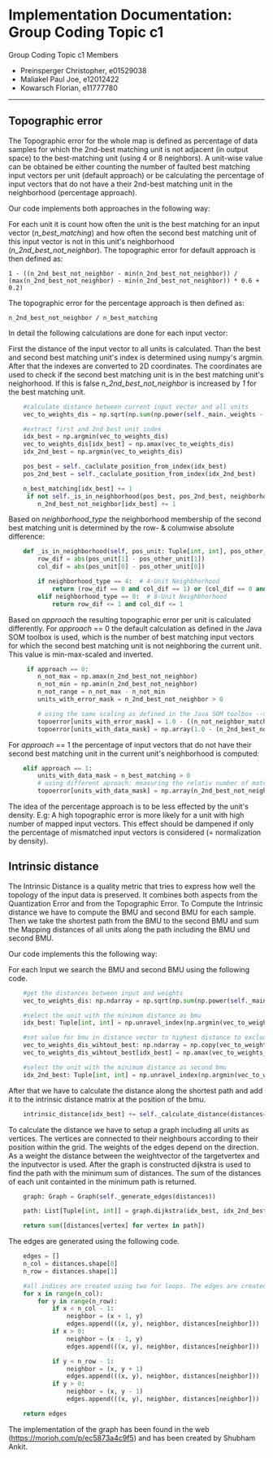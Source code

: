 # Implementation Documentation: Group Coding Topic c1
Group Coding Topic c1
Members
- Preinsperger Christopher, e01529038
- Maliakel Paul Joe, e12012422
- Kowarsch Florian, e11777780

---

## Topographic error

The Topographic error for the whole map is defined as percentage of data samples for which the 2nd-best matching unit is not adjacent (in output space) to the best-matching unit (using 4 or 8 neighbors).
A unit-wise value can be obtained be either counting the number of faulted best matching input vectors per unit (default approach) or be calculating the percentage of input vectors that do not have a their 2nd-best matching unit in the neighborhood (percentage approach).

Our code implements both approaches in the following way:

For each unit it is count how often the unit is the best matching for an input vector (*n_best_matching*) and how often the second best matching unit of this input vector is not in this unit's neighborhood (*n_2nd_best_not_neighbor*). 
The topographic error for default approach is then defined as: 
````
1 - ((n_2nd_best_not_neighbor - min(n_2nd_best_not_neighbor)) / (max(n_2nd_best_not_neighbor) - min(n_2nd_best_not_neighbor)) * 0.6 + 0.2)
````

The topographic error for the percentage approach is then defined as:
````
n_2nd_best_not_neighbor / n_best_matching
````

In detail the following calculations are done for each input vector:

First the distance of the input vector to all units is calculated.
Than the best and second best matching unit's index is determined using numpy's argmin.
After that the indexes are converted to 2D coordinates.
The coordinates are used to check if the second best matching unit is in the best matching unit's neighorhood.
If this is false *n_2nd_best_not_neighbor* is increased by *1* for the best matching unit.

```python
    #calculate distance between current input vector and all units
    vec_to_weights_dis = np.sqrt(np.sum(np.power(self._main._weights - vector, 2), axis=1))

    #extract first and 2nd best unit index
    idx_best = np.argmin(vec_to_weights_dis)
    vec_to_weights_dis[idx_best] = np.amax(vec_to_weights_dis)
    idx_2nd_best = np.argmin(vec_to_weights_dis)

    pos_best = self._caclulate_position_from_index(idx_best)
    pos_2nd_best = self._caclulate_position_from_index(idx_2nd_best)

    n_best_matching[idx_best] += 1
     if not self._is_in_neighborhood(pos_best, pos_2nd_best, neighborhood_type):
        n_2nd_best_not_neighbor[idx_best] += 1
```

Based on *neighborhood_type* the neighborhood membership of the second best matching unit is determined by the row- & columwise absolute difference:

```python
    def _is_in_neighborhood(self, pos_unit: Tuple[int, int], pos_other_unit: Tuple[int, int], neighborhood_type: int) -> bool:
        row_dif = abs(pos_unit[1] - pos_other_unit[1])
        col_dif = abs(pos_unit[0] - pos_other_unit[0])

        if neighborhood_type == 4:  # 4-Unit Neighbhorhood
            return (row_dif == 0 and col_dif == 1) or (col_dif == 0 and row_dif == 1)
        elif neighborhood_type == 8:  # 8-Unit Neighbhorhood
            return row_dif <= 1 and col_dif <= 1
```

Based on *approach* the resulting topographic error per unit is calculated differently.
For *approach* == 0 the default calculation as defined in the Java SOM toolbox is used, which is the number of best matching input vectors for which the second best matching unit is not neighboring the current unit. This value is min-max-scaled and inverted.
```python
     if approach == 0:
        n_not_max = np.amax(n_2nd_best_not_neighbor)
        n_not_min = np.amin(n_2nd_best_not_neighbor)
        n_not_range = n_not_max - n_not_min
        units_with_error_mask = n_2nd_best_not_neighbor > 0

        # using the same scaling as defined in the Java SOM toolbox --> min-max scaled
        topoerror[units_with_error_mask] = 1.0 - ((n_not_neighbor_matching[units_with_error_mask] - n_not_min) / n_not_range * 0.6 + 0.2)
        topoerror[units_with_data_mask] = np.array(1.0 - (n_2nd_best_not_neighbor / n_best_matching))[units_with_data_mask]
```

For *approach* == 1 the percentage of input vectors that do not have their second best matching unit in the current unit's neighborhood is computed:

```python
    elif approach == 1:
        units_with_data_mask = n_best_matching > 0
        # using different aproach: measuring the relativ number of matching vectors that do not have 2nd best unit as neighboor
        topoerror[units_with_data_mask] = np.array(n_2nd_best_not_neighbor / n_best_matching)[units_with_data_mask]
```

The idea of the percentage approach is to be less effected by the unit's density. E.g: A high topographic error is more likely for a unit with high number of mapped input vectors. This effect should be dampened if only the percentage of mismatched input vectors is considered (= normalization by density).

## Intrinsic distance

The Intrinsic Distance is a quality metric that tries to express how well the topology of the input data is preserved. 
It combines both aspects from the Quantization Error and from the Topographic Error.
To Compute the Intrinsic distance we have to compute the BMU and second BMU for each sample.
Then we take the shortest path from the BMU to the second BMU and sum the Mapping distances of all units along the path including the BMU und second BMU. 

Our code implements this the following way:

For each Input we search the BMU and second BMU using the following code.

```python
    #get the distances between input and weights
    vec_to_weights_dis: np.ndarray = np.sqrt(np.sum(np.power(self._main._weights - vector, 2), axis=1)).reshape(self._main._m,self._main._n)

    #select the unit with the minimum distance as bmu
    idx_best: Tuple[int, int] = np.unravel_index(np.argmin(vec_to_weights_dis, axis=None), vec_to_weights_dis.shape)

    #set value for bmu in distance vector to highest distance to exclude it
    vec_to_weights_dis_wihtout_best: np.ndarray = np.copy(vec_to_weights_dis)
    vec_to_weights_dis_wihtout_best[idx_best] = np.amax(vec_to_weights_dis)

    #select the unit with the minimum distance as second bmu
    idx_2nd_best: Tuple[int, int] = np.unravel_index(np.argmin(vec_to_weights_dis_wihtout_best, axis=None), vec_to_weights_dis_wihtout_best.shape)
```

After that we have to calculate the distance along the shortest path and add it to the intrinsic distance matrix at the position of the bmu.

```python
    intrinsic_distance[idx_best] += self._calculate_distance(distances=vec_to_weights_dis, idx_best=idx_best, idx_2nd_best=idx_2nd_best)
```

To calculate the distance we have to setup a graph including all units as vertices. The vertices are connected to their neighbours according to their position within the grid. The weights of the edges depend on the direction. As a weight the distance between the weightvector of the targetvertex and the inputvector is used.
After the graph is constructed dijkstra is used to find the path with the minimum sum of distances.
The sum of the distances of each unit containted in the minimum path is returned.

```python
    graph: Graph = Graph(self._generate_edges(distances))

    path: List[Tuple[int, int]] = graph.dijkstra(idx_best, idx_2nd_best)

    return sum([distances[vertex] for vertex in path])
```

The edges are generated using the following code.

```python
    edges = []
    n_col = distances.shape[0]
    n_row = distances.shape[1]

    #all indices are created using two for loops. The edges are created using all possible neighbors in a neighborhood of size 4.
    for x in range(n_col):
        for y in range(n_row):
            if x < n_col - 1:
                neighbor = (x + 1, y)
                edges.append(((x, y), neighbor, distances[neighbor]))
            if x > 0:
                neighbor = (x - 1, y)
                edges.append(((x, y), neighbor, distances[neighbor]))

            if y < n_row - 1:
                neighbor = (x, y + 1)
                edges.append(((x, y), neighbor, distances[neighbor]))
            if y > 0:
                neighbor = (x, y - 1)
                edges.append(((x, y), neighbor, distances[neighbor]))

    return edges
```

The implementation of the graph has been found in the web (https://morioh.com/p/ec5873a4c9f5) and has been created by Shubham Ankit.